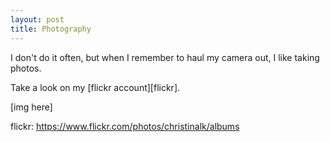 ```yaml
---
layout: post
title: Photography
---
```


I don't do it often, but when I remember to haul my camera out,
I like taking photos.  

Take a look on my [flickr account][flickr].

[img here]

flickr: https://www.flickr.com/photos/christinalk/albums
